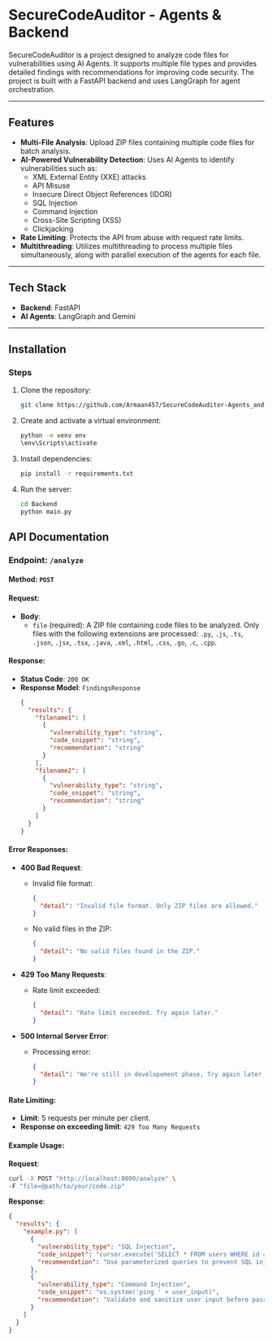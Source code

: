 # SecureCodeAuditor - Agents & Backend

SecureCodeAuditor is a project designed to analyze code files for vulnerabilities using AI Agents. It supports multiple file types and provides detailed findings with recommendations for improving code security. The project is built with a FastAPI backend and uses LangGraph for agent orchestration.

---

## Features

- **Multi-File Analysis**: Upload ZIP files containing multiple code files for batch analysis.
- **AI-Powered Vulnerability Detection**: Uses AI Agents to identify vulnerabilities such as:
  - XML External Entity (XXE) attacks
  - API Misuse
  - Insecure Direct Object References (IDOR)
  - SQL Injection
  - Command Injection
  - Cross-Site Scripting (XSS)
  - Clickjacking
- **Rate Limiting**: Protects the API from abuse with request rate limits.
- **Multithreading**: Utilizes multithreading to process multiple files simultaneously, along with parallel execution of the agents for each file.

---

## Tech Stack

- **Backend**: FastAPI
- **AI Agents**: LangGraph and Gemini

---

## Installation

### Steps
1. Clone the repository:
   ```bash
   git clone https://github.com/Armaan457/SecureCodeAuditor-Agents_and_Backend.git
   ```

2. Create and activate a virtual environment:
   ```bash
   python -m venv env
   \env\Scripts\activate
   ```

3. Install dependencies:
   ```bash
   pip install -r requirements.txt
   ```

4. Run the server:
   ```bash
   cd Backend
   python main.py
   ```

## API Documentation

### Endpoint: `/analyze`

#### Method: `POST`

#### Request:

- **Body**:
  - `file` (required): A ZIP file containing code files to be analyzed. Only files with the following extensions are processed: `.py`, `.js`, `.ts`, `.json`, `.jsx`, `.tsx`, `.java`, `.xml`, `.html`, `.css`, `.go`, `.c`, `.cpp`.

#### Response:
- **Status Code**: `200 OK`
- **Response Model**: `FindingsResponse`
  ```json
  {
    "results": {
      "filename1": [
        {
          "vulnerability_type": "string",
          "code_snippet": "string",
          "recommendation": "string"
        }
      ],
      "filename2": [
        {
          "vulnerability_type": "string",
          "code_snippet": "string",
          "recommendation": "string"
        }
      ]
    }
  }
  ```

#### Error Responses:
- **400 Bad Request**:
  - Invalid file format:
    ```json
    {
      "detail": "Invalid file format. Only ZIP files are allowed."
    }
    ```
  - No valid files in the ZIP:
    ```json
    {
      "detail": "No valid files found in the ZIP."
    }
    ```

- **429 Too Many Requests**:
  - Rate limit exceeded:
    ```json
    {
      "detail": "Rate limit exceeded. Try again later."
    }
    ```

- **500 Internal Server Error**:
  - Processing error:
    ```json
    {
      "detail": "We're still in developement phase, Try again later with less number of files"
    }
    ```

#### Rate Limiting:
- **Limit**: 5 requests per minute per client.
- **Response on exceeding limit**: `429 Too Many Requests`

#### Example Usage:
**Request**:
```bash
curl -X POST "http://localhost:8000/analyze" \
-F "file=@path/to/your/code.zip"
```

**Response**:
```json
{
  "results": {
    "example.py": [
      {
        "vulnerability_type": "SQL Injection",
        "code_snippet": "cursor.execute('SELECT * FROM users WHERE id = ' + user_input)",
        "recommendation": "Use parameterized queries to prevent SQL injection."
      },
      {
        "vulnerability_type": "Command Injection",
        "code_snippet": "os.system('ping ' + user_input)",
        "recommendation": "Validate and sanitize user input before passing it to system commands."
      }
    ]
  }
}
```




